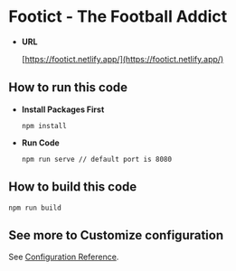 # Footict - The Football Addict

- **URL**

  [https://footict.netlify.app/](https://footict.netlify.app/)

## How to run this code

- **Install Packages First**

  ```
  npm install
  ```

- **Run Code**
  ```
  npm run serve // default port is 8080
  ```

## How to build this code

```
npm run build
```

## See more to Customize configuration

See [Configuration Reference](https://cli.vuejs.org/config/).
